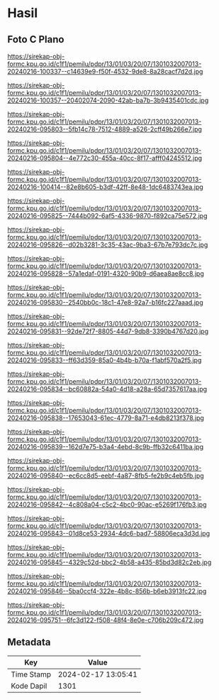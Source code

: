 # Hasil

## Foto C Plano

https://sirekap-obj-formc.kpu.go.id/c1f1/pemilu/pdpr/13/01/03/20/07/1301032007013-20240216-100337--c14639e9-f50f-4532-9de8-8a28cacf7d2d.jpg

https://sirekap-obj-formc.kpu.go.id/c1f1/pemilu/pdpr/13/01/03/20/07/1301032007013-20240216-100357--20402074-2090-42ab-ba7b-3b9435401cdc.jpg

https://sirekap-obj-formc.kpu.go.id/c1f1/pemilu/pdpr/13/01/03/20/07/1301032007013-20240216-095803--5fb14c78-7512-4889-a526-2cff49b266e7.jpg

https://sirekap-obj-formc.kpu.go.id/c1f1/pemilu/pdpr/13/01/03/20/07/1301032007013-20240216-095804--4e772c30-455a-40cc-8f17-afff04245512.jpg

https://sirekap-obj-formc.kpu.go.id/c1f1/pemilu/pdpr/13/01/03/20/07/1301032007013-20240216-100414--82e8b605-b3df-42ff-8e48-1dc6483743ea.jpg

https://sirekap-obj-formc.kpu.go.id/c1f1/pemilu/pdpr/13/01/03/20/07/1301032007013-20240216-095825--7444b092-6af5-4336-9870-f892ca75e572.jpg

https://sirekap-obj-formc.kpu.go.id/c1f1/pemilu/pdpr/13/01/03/20/07/1301032007013-20240216-095826--d02b3281-3c35-43ac-9ba3-67b7e793dc7c.jpg

https://sirekap-obj-formc.kpu.go.id/c1f1/pemilu/pdpr/13/01/03/20/07/1301032007013-20240216-095828--57a1edaf-0191-4320-90b9-d6aea8ae8cc8.jpg

https://sirekap-obj-formc.kpu.go.id/c1f1/pemilu/pdpr/13/01/03/20/07/1301032007013-20240216-095830--2540bb0c-18c1-47e8-92a7-b16fc227aaad.jpg

https://sirekap-obj-formc.kpu.go.id/c1f1/pemilu/pdpr/13/01/03/20/07/1301032007013-20240216-095831--92de72f7-8805-44d7-9db8-3390b4767d20.jpg

https://sirekap-obj-formc.kpu.go.id/c1f1/pemilu/pdpr/13/01/03/20/07/1301032007013-20240216-095833--ff63d359-85a0-4b4b-b70a-f1abf570a2f5.jpg

https://sirekap-obj-formc.kpu.go.id/c1f1/pemilu/pdpr/13/01/03/20/07/1301032007013-20240216-095834--bc60882a-54a0-4d18-a28a-65d7357617aa.jpg

https://sirekap-obj-formc.kpu.go.id/c1f1/pemilu/pdpr/13/01/03/20/07/1301032007013-20240216-095838--17653043-61ec-4779-8a71-e4db8213f378.jpg

https://sirekap-obj-formc.kpu.go.id/c1f1/pemilu/pdpr/13/01/03/20/07/1301032007013-20240216-095839--162d7e75-b3a4-4ebd-8c9b-ffb32c6411ba.jpg

https://sirekap-obj-formc.kpu.go.id/c1f1/pemilu/pdpr/13/01/03/20/07/1301032007013-20240216-095840--ec6cc8d5-eebf-4a87-8fb5-fe2b9c4eb5fb.jpg

https://sirekap-obj-formc.kpu.go.id/c1f1/pemilu/pdpr/13/01/03/20/07/1301032007013-20240216-095842--4c808a04-c5c2-4bc0-90ac-e5269f176fb3.jpg

https://sirekap-obj-formc.kpu.go.id/c1f1/pemilu/pdpr/13/01/03/20/07/1301032007013-20240216-095843--01d8ce53-2934-4dc6-bad7-58806eca3d3d.jpg

https://sirekap-obj-formc.kpu.go.id/c1f1/pemilu/pdpr/13/01/03/20/07/1301032007013-20240216-095845--4329c52d-bbc2-4b58-a435-85bd3d82c2eb.jpg

https://sirekap-obj-formc.kpu.go.id/c1f1/pemilu/pdpr/13/01/03/20/07/1301032007013-20240216-095846--5ba0ccf4-322e-4b8c-856b-b6eb3913fc22.jpg

https://sirekap-obj-formc.kpu.go.id/c1f1/pemilu/pdpr/13/01/03/20/07/1301032007013-20240216-095751--6fc3d122-f508-48f4-8e0e-c706b209c472.jpg


## Metadata

| Key        | Value               |
| ---------- | ------------------- |
| Time Stamp | 2024-02-17 13:05:41 |
| Kode Dapil | 1301                |



